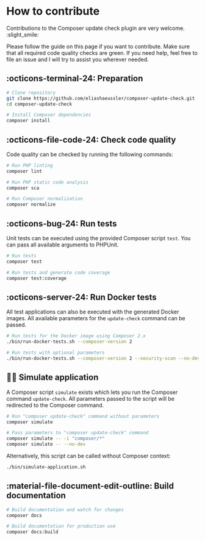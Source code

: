 # How to contribute

Contributions to the Composer update check plugin are very welcome. :slight_smile:

Please follow the guide on this page if you want to contribute. Make sure
that all required code quality checks are green. If you need help, feel free
to file an issue and I will try to assist you wherever needed.

## :octicons-terminal-24: Preparation

```bash
# Clone repository
git clone https://github.com/eliashaeussler/composer-update-check.git
cd composer-update-check

# Install Composer dependencies
composer install
```

## :octicons-file-code-24: Check code quality

Code quality can be checked by running the following commands:

```bash
# Run PHP linting
composer lint

# Run PHP static code analysis
composer sca

# Run Composer normalization
composer normalize
```

## :octicons-bug-24: Run tests

Unit tests can be executed using the provided Composer script `test`.
You can pass all available arguments to PHPUnit.

```bash
# Run tests
composer test

# Run tests and generate code coverage
composer test:coverage
```

## :octicons-server-24: Run Docker tests

All test applications can also be executed with the generated Docker
images. All available parameters for the `update-check` command can be passed.

```bash
# Run tests for the Docker image using Composer 2.x
./bin/run-docker-tests.sh --composer-version 2

# Run tests with optional parameters
./bin/run-docker-tests.sh --composer-version 2 --security-scan --no-dev
```

## :technologist: Simulate application

A Composer script `simulate` exists which lets you run the Composer
command `update-check`. All parameters passed to the script will be
redirected to the Composer command.

```bash
# Run "composer update-check" command without parameters
composer simulate

# Pass parameters to "composer update-check" command
composer simulate -- -i "composer/*"
composer simulate -- --no-dev
```

Alternatively, this script can be called without Composer context:

```bash
./bin/simulate-application.sh
```

## :material-file-document-edit-outline: Build documentation

```bash
# Build documentation and watch for changes
composer docs

# Build documentation for production use
composer docs:build
```
